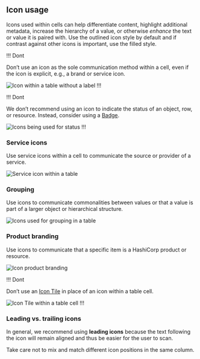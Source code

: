 ## Icon usage

Icons used within cells can help differentiate content, highlight additional metadata, increase the hierarchy of a value, or otherwise _enhance_ the text or value it is paired with. Use the outlined icon style by default and if contrast against other icons is important, use the filled style.

!!! Dont

Don’t use an icon as the sole communication method within a cell, even if the icon is explicit, e.g., a brand or service icon.

![Icon within a table without a label](/assets/components/table/icon-without-label.png)
!!!

!!! Dont

We don’t recommend using an icon to indicate the status of an object, row, or resource. Instead, consider using a [Badge](components/badge).

![Icons being used for status](/assets/components/table/icon-status.png)
!!!

### Service icons

Use service icons within a cell to communicate the source or provider of a service.

![Service icon within a table](/assets/components/table/with-service-icon.png)

### Grouping

Use icons to communicate commonalities between values or that a value is part of a larger object or hierarchical structure.

![Icons used for grouping in a table](/assets/components/table/icon-grouping.png)

### Product branding

Use icons to communicate that a specific item is a HashiCorp product or resource.

![Icon product branding](/assets/components/table/icon-product-branding.png)

!!! Dont

Don’t use an [Icon Tile](/assets/components/icon-tile) in place of an icon within a table cell.

![Icon Tile within a table cell](/assets/components/table/icon-tile-product-branding.png)
!!!

### Leading vs. trailing icons

In general, we recommend using **leading icons** because the text following the icon will remain aligned and thus be easier for the user to scan.

Take care not to mix and match different icon positions in the same column.